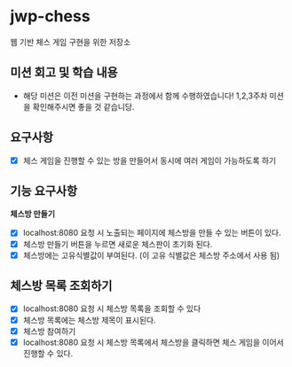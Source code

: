 # jwp-chess
웹 기반 체스 게임 구현을 위한 저장소

## 미션 회고 및 학습 내용
- 해당 미션은 이전 미션을 구현하는 과정에서 함께 수행하였습니다! 1,2,3주차 미션을 확인해주시면 좋을 것 같습니당.
## 요구사항
- [x] 체스 게임을 진행할 수 있는 방을 만들어서 동시에 여러 게임이 가능하도록 하기

## 기능 요구사항
**체스방 만들기**

- [x] localhost:8080 요청 시 노출되는 페이지에 체스방을 만들 수 있는 버튼이 있다.
- [x] 체스방 만들기 버튼을 누르면 새로운 체스판이 초기화 된다.
- [x] 체스방에는 고유식별값이 부여된다. (이 고유 식별값은 체스방 주소에서 사용 됨)

## 체스방 목록 조회하기
- [x] localhost:8080 요청 시 체스방 목록을 조회할 수 있다
- [x] 체스방 목록에는 체스방 제목이 표시된다.
- [x] 체스방 참여하기
- [x] localhost:8080 요청 시 체스방 목록에서 체스방을 클릭하면 체스 게임을 이어서 진행할 수 있다.
